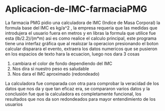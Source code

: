 # Aplicacion-de-IMC-farmaciaPMG

La farmacia PMG pidio una calculadora de IMC (Indice de Masa Corporal) la formula base del IMC es kg/a^2 , la empresa requeria que las medidas que introdujera el usuario fuera en metros y en libras la formula que utilice fue esta (lb/2.2)/(m*m) asi es como realice el calculo principal, este programa tiene una interfaz gráfica que al realozar la operacion presionando el boton calcular disparara el evento, extraera los datos numericos que se pusieron en los espacios de texto hara la ecuacion, luego nos dara 3 cosas 
1. cambiara el color de fondo dependiendo del IMC
2. Nos dira si nuestro peso es saludable
3. Nos dara el IMC aproximado (redondeado)

La calculadora fue comparada con otra para comprobar la veracidad de los datos que nos da y que tan eficaz era, se compararon varios datos y la conclusión fue que la calculadora es completamente funcional, los resultados que nos da son redondeados para mayor entendimiento de los usuarios
